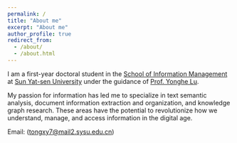 ```yaml
---
permalink: /
title: "About me"
excerpt: "About me"
author_profile: true
redirect_from: 
  - /about/
  - /about.html
---
```


I am a first-year doctoral student in the [School of Information Management](https://ischool.sysu.edu.cn/) at [Sun Yat-sen University](https://www.sysu.edu.cn/sysuen/) under the guidance of [Prof. Yonghe Lu](https://ischool.sysu.edu.cn/zh-hans/teacher/luyonghe). 

My passion for information has led me to specialize in text semantic analysis, document information extraction and organization, and knowledge graph research. These areas have the potential to revolutionize how we understand, manage, and access information in the digital age.


Email: (tongxy7@mail2.sysu.edu.cn)
